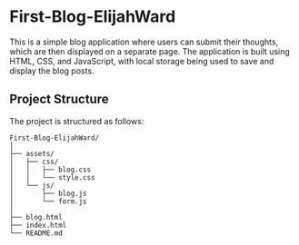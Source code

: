 # First-Blog-ElijahWard

This is a simple blog application where users can submit their thoughts, which are then displayed on a separate page. The application is built using HTML, CSS, and JavaScript, with local storage being used to save and display the blog posts.

## Project Structure

The project is structured as follows:

```
First-Blog-ElijahWard/
│
├── assets/
│   ├── css/
│   │   ├── blog.css
│   │   └── style.css
│   └── js/
│       ├── blog.js
│       └── form.js
│
├── blog.html
├── index.html
└── README.md
```